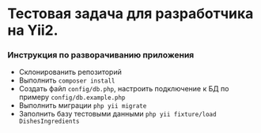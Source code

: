 # Тестовая задача для разработчика на Yii2.

### Инструкция по разворачиванию приложения

* Склонированить репозиторий
* Выполнить `composer install`
* Создать файл `config/db.php`, настроить подключение к БД по примеру `config/db.example.php`
* Выполнить миграции `php yii migrate`
* Заполнить базу тестовыми данными `php yii fixture/load DishesIngredients`